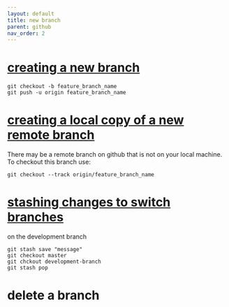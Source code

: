 ```yaml
---
layout: default
title: new branch
parent: github
nav_order: 2
---
```


# [creating a new branch](https://www.freecodecamp.org/forum/t/push-a-new-local-branch-to-a-remote-git-repository-and-track-it-too/13222)

```
git checkout -b feature_branch_name
git push -u origin feature_branch_name
```

# [creating a local copy of a new remote branch](https://www.git-tower.com/learn/git/faq/checkout-remote-branch)

There may be a remote branch on github that is not on your local machine.
To checkout this branch use:  

```
git checkout --track origin/feature_branch_name
```

# [stashing changes to switch branches](http://www.codeblocq.com/2016/02/Stash-your-changes-before-switching-branch/)  

on the development branch  
```
git stash save "message"  
git checkout master   
git chckout development-branch   
git stash pop  
```

# delete a branch
